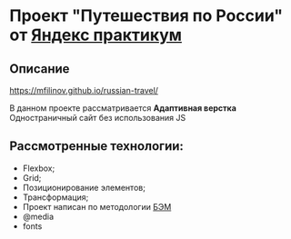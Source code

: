 # Проект "Путешествия по России" от [Яндекс практикум](https://practicum.yandex.ru/)

## Описание

https://mfilinov.github.io/russian-travel/

В данном проекте рассматривается **Адаптивная верстка**
Одностраничный сайт без использования JS

## Рассмотренные технологии:
* Flexbox;
* Grid;
* Позиционирование элементов;
* Трансформация;
* Проект написан по методологии [БЭМ](https://ru.bem.info/)
* @media
* fonts
